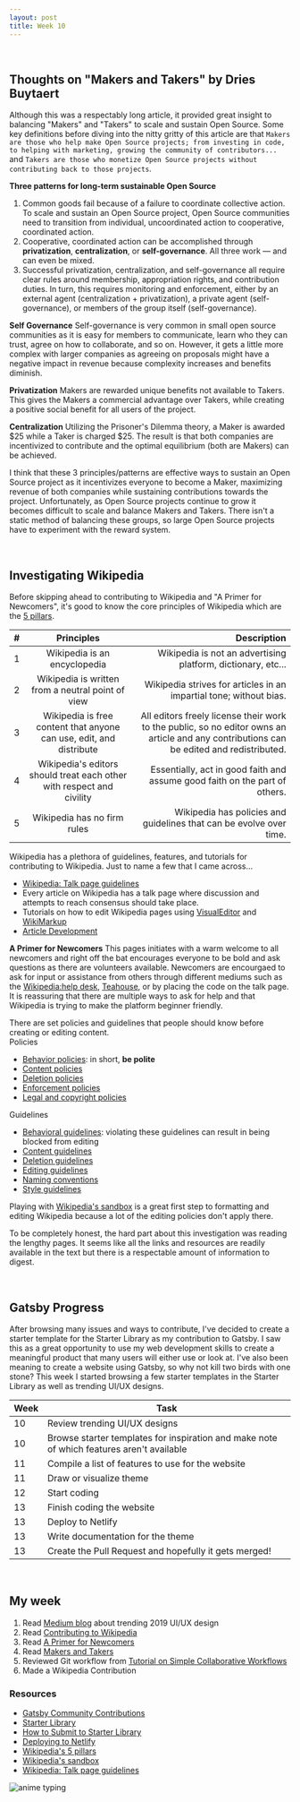 ```yaml
---
layout: post
title: Week 10
---
```

<br>

## Thoughts on "Makers and Takers" by Dries Buytaert  
Although this was a respectably long article, it provided great insight to balancing "Makers" and "Takers" to scale and sustain Open Source. Some key definitions before diving into the nitty gritty of this article are that `Makers are those who help make Open Source projects; from investing in code, to helping with marketing, growing the community of contributors...` and `Takers are those who monetize Open Source projects without contributing back to those projects`. 



**Three patterns for long-term sustainable Open Source**
1. Common goods fail because of a failure to coordinate collective action. To scale and sustain an Open Source project, Open Source communities need to transition from individual, uncoordinated action to cooperative, coordinated action.
2. Cooperative, coordinated action can be accomplished through **privatization**, **centralization**, or **self-governance**. All three work — and can even be mixed.
3. Successful privatization, centralization, and self-governance all require clear rules around membership, appropriation rights, and contribution duties. In turn, this requires monitoring and enforcement, either by an external agent (centralization + privatization), a private agent (self-governance), or members of the group itself (self-governance).

**Self Governance**
Self-governance is very common in small open source communities as it is easy for members to communicate, learn who they can trust, agree on how to collaborate, and so on. However, it gets a little more complex with larger companies as agreeing on proposals might have a negative impact in revenue because complexity increases and benefits diminish.

**Privatization** 
Makers are rewarded unique benefits not available to Takers. This gives the Makers a commercial advantage over Takers, while creating a positive social benefit for all users of the project. 

**Centralization**
Utilizing the Prisoner's Dilemma theory, a Maker is awarded $25 while a Taker is charged $25. The result is that both companies are incentivized to contribute and the optimal equilibrium (both are Makers) can be achieved. 

I think that these 3 principles/patterns are effective ways to sustain an Open Source project as it incentivizes everyone to become a Maker, maximizing revenue of both companies while sustaining contributions towards the project. Unfortunately, as Open Source projects continue to grow it becomes difficult to scale and balance Makers and Takers. There isn't a static method of balancing these groups, so large Open Source projects have to experiment with the reward system. 

<br>

## Investigating Wikipedia 
Before skipping ahead to contributing to Wikipedia and "A Primer for Newcomers", it's good to know the core principles of Wikipedia which are the [5 pillars](https://en.wikipedia.org/wiki/Wikipedia:Five_pillars).  

| #        | Principles           | Description  |
| ------------- |:-------------:| -----:|
| 1 | Wikipedia is an encyclopedia                                             | Wikipedia is not an advertising platform, dictionary, etc... |
| 2 | Wikipedia is written from a neutral point of view                        | Wikipedia strives for articles in an impartial tone; without bias. |
| 3 | Wikipedia is free content that anyone can use, edit, and distribute      | All editors freely license their work to the public, so no editor owns an article and any contributions can be edited and redistributed. |
| 4 | Wikipedia's editors should treat each other with respect and civility    | Essentially, act in good faith and assume good faith on the part of others. |
| 5 | Wikipedia has no firm rules                                              | Wikipedia has policies and guidelines that can be evolve over time. |

Wikipedia has a plethora of guidelines, features, and tutorials for contributing to Wikipedia. Just to name a few that I came across...
- [Wikipedia: Talk page guidelines](https://en.wikipedia.org/wiki/Wikipedia:Talk_page_guidelines)
- Every article on Wikipedia has a talk page where discussion and attempts to reach consensus should take place. 
- Tutorials on how to edit Wikipedia pages using [VisualEditor](https://en.wikipedia.org/wiki/Help:Introduction_to_editing_(VE)/1) and [WikiMarkup](https://en.wikipedia.org/wiki/Help:Editing)
- [Article Development](https://en.wikipedia.org/wiki/Wikipedia:Article_development)

**A Primer for Newcomers**
This pages initiates with a warm welcome to all newcomers and right off the bat encourages everyone to be bold and ask questions as there are volunteers available. Newcomers are encourgaed to ask for input or assistance from others through different mediums such as the [Wikipedia:help desk](https://en.wikipedia.org/wiki/Wikipedia:Help_desk), [Teahouse](https://en.wikipedia.org/wiki/Wikipedia:TEAHOUSE), or by placing the code on the talk page. It is reassuring that there are multiple ways to ask for help and that Wikipedia is trying to make the platform beginner friendly. 

There are set policies and guidelines that people should know before creating or editing content.  
Policies
- [Behavior policies](https://en.wikipedia.org/wiki/Wikipedia:List_of_policies#Conduct): in short, **be polite**
- [Content policies](https://en.wikipedia.org/wiki/Wikipedia:List_of_policies#Content)
- [Deletion policies](https://en.wikipedia.org/wiki/Wikipedia:List_of_policies#Deletion)
- [Enforcement policies](https://en.wikipedia.org/wiki/Wikipedia:List_of_policies#Enforcement)
- [Legal and copyright policies](https://en.wikipedia.org/wiki/Wikipedia:List_of_policies#Legal)

Guidelines
- [Behavioral guidelines](https://en.wikipedia.org/wiki/Category:Wikipedia_behavioral_guidelines): violating these guidelines can result in being blocked from editing
- [Content guidelines](https://en.wikipedia.org/wiki/Category:Wikipedia_content_guidelines)
- [Deletion guidelines](https://en.wikipedia.org/wiki/Category:Wikipedia_deletion_guidelines)
- [Editing guidelines](https://en.wikipedia.org/wiki/Category:Wikipedia_editing_guidelines)
- [Naming conventions](https://en.wikipedia.org/wiki/Category:Wikipedia_naming_conventions)
- [Style guidelines](https://en.wikipedia.org/wiki/Category:Wikipedia_style_guidelines)

Playing with [Wikipedia's sandbox](https://en.wikipedia.org/wiki/Wikipedia:SAND) is a great first step to formatting and editing Wikipedia because a lot of the editing policies don't apply there. 

To be completely honest, the hard part about this investigation was reading the lengthy pages. It seems like all the links and resources are readily available in the text but there is a respectable amount of information to digest. 

<br>


## Gatsby Progress 
After browsing many issues and ways to contribute, I've decided to create a starter template for the Starter Library as my contribution to Gatsby. I saw this as a great opportunity to use my web development skills to create a meaningful product that many users will either use or look at. I've also been meaning to create a website using Gatsby, so why not kill two birds with one stone? This week I started browsing a few starter templates in the Starter Library as well as trending UI/UX designs. 

| Week          | Task   | 
| ------------- |---------------| 
| 10            | Review trending UI/UX designs| 
| 10            | Browse starter templates for inspiration and make note of which features aren't available | 
| 11            | Compile a list of features to use for the website |  
| 11            | Draw or visualize theme |  
| 12            | Start coding | 
| 13            | Finish coding the website | 
| 13            | Deploy to Netlify | 
| 13            | Write documentation for the theme | 
| 13            | Create the Pull Request and hopefully it gets merged!  | 

<br>

## My week 
1. Read [Medium blog](https://uxplanet.org/2019-ui-and-ux-design-trends-92dfa8323225) about trending 2019 UI/UX design 
2. Read [Contributing to Wikipedia](https://en.wikipedia.org/wiki/Wikipedia:Contributing_to_Wikipedia#Getting_started)
3. Read [A Primer for Newcomers](https://en.wikipedia.org/wiki/Wikipedia:A_primer_for_newcomers)
4. Read [Makers and Takers](https://dri.es/balancing-makers-and-takers-to-scale-and-sustain-open-source)
5. Reviewed Git workflow from [Tutorial on Simple Collaborative Workflows](http://www.compsci.hunter.cuny.edu/~sweiss/course_materials/csci395.86/slides/collaborating_workflows.html)
6. Made a Wikipedia Contribution

### Resources
- [Gatsby Community Contributions](https://www.gatsbyjs.org/contributing/community-contributions/)
- [Starter Library](https://www.gatsbyjs.org/starters/?v=2)
- [How to Submit to Starter Library](https://www.gatsbyjs.org/contributing/submit-to-starter-library/)
- [Deploying to Netlify](https://www.gatsbyjs.org/docs/deploying-to-netlify/)
- [Wikipedia's 5 pillars](https://en.wikipedia.org/wiki/Wikipedia:Five_pillars)
- [Wikipedia's sandbox](https://en.wikipedia.org/wiki/Wikipedia:SAND)
- [Wikipedia: Talk page guidelines](https://en.wikipedia.org/wiki/Wikipedia:Talk_page_guidelines)


![anime typing](https://media.giphy.com/media/HoffxyN8ghVuw/giphy.gif)
